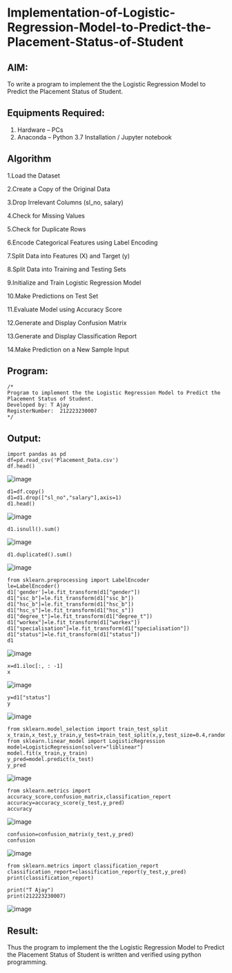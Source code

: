 # Implementation-of-Logistic-Regression-Model-to-Predict-the-Placement-Status-of-Student

## AIM:
To write a program to implement the the Logistic Regression Model to Predict the Placement Status of Student.

## Equipments Required:
1. Hardware – PCs
2. Anaconda – Python 3.7 Installation / Jupyter notebook

## Algorithm
1.Load the Dataset

2.Create a Copy of the Original Data

3.Drop Irrelevant Columns (sl_no, salary)

4.Check for Missing Values

5.Check for Duplicate Rows

6.Encode Categorical Features using Label Encoding

7.Split Data into Features (X) and Target (y)

8.Split Data into Training and Testing Sets

9.Initialize and Train Logistic Regression Model

10.Make Predictions on Test Set

11.Evaluate Model using Accuracy Score

12.Generate and Display Confusion Matrix

13.Generate and Display Classification Report

14.Make Prediction on a New Sample Input

## Program:
```
/*
Program to implement the the Logistic Regression Model to Predict the Placement Status of Student.
Developed by: T Ajay
RegisterNumber:  212223230007
*/
```

## Output:
```
import pandas as pd
df=pd.read_csv('Placement_Data.csv')
df.head()
```
![image](https://github.com/user-attachments/assets/8f39864c-6a96-4e84-9685-02d45a6f91de)

```
d1=df.copy()
d1=d1.drop(["sl_no","salary"],axis=1)
d1.head()
```

![image](https://github.com/user-attachments/assets/f4014dc5-709e-49a9-8f51-70b79b183ae2)

```
d1.isnull().sum()
```
![image](https://github.com/user-attachments/assets/7a08c4fd-fd1d-4337-96dd-929e9d19d7f7)

```
d1.duplicated().sum()
```
![image](https://github.com/user-attachments/assets/5117141f-5935-405f-b4e8-212918684637)

```
from sklearn.preprocessing import LabelEncoder
le=LabelEncoder()
d1['gender']=le.fit_transform(d1["gender"])
d1["ssc_b"]=le.fit_transform(d1["ssc_b"])
d1["hsc_b"]=le.fit_transform(d1["hsc_b"])
d1["hsc_s"]=le.fit_transform(d1["hsc_s"])
d1["degree_t"]=le.fit_transform(d1["degree_t"])
d1["workex"]=le.fit_transform(d1["workex"])
d1["specialisation"]=le.fit_transform(d1["specialisation"])
d1["status"]=le.fit_transform(d1["status"])
d1
```
![image](https://github.com/user-attachments/assets/c893eddb-3d5e-415a-b114-1bea73a1620d)

```
x=d1.iloc[:, : -1]
x
```
![image](https://github.com/user-attachments/assets/12e98d4c-f7ca-4790-bed7-f488e4620679)

```
y=d1["status"]
y
```

![image](https://github.com/user-attachments/assets/cfe4f2eb-204b-4b25-8c3d-8b01f93d2d4d)
```
from sklearn.model_selection import train_test_split
x_train,x_test,y_train,y_test=train_test_split(x,y,test_size=0.4,random_state=45)
from sklearn.linear_model import LogisticRegression
model=LogisticRegression(solver="liblinear")
model.fit(x_train,y_train)
y_pred=model.predict(x_test)
y_pred
```

![image](https://github.com/user-attachments/assets/4a446cb6-bf8c-457e-ad9b-bd5182e157c2)
```
from sklearn.metrics import accuracy_score,confusion_matrix,classification_report
accuracy=accuracy_score(y_test,y_pred)
accuracy
```
![image](https://github.com/user-attachments/assets/6cf7030a-e268-4df3-9e70-59afb70ed0e1)
```
confusion=confusion_matrix(y_test,y_pred)
confusion
```
![image](https://github.com/user-attachments/assets/2cfaf0d2-9116-45aa-aa7f-0bb27f253290)
```
from sklearn.metrics import classification_report
classification_report=classification_report(y_test,y_pred)
print(classification_report)

print("T Ajay")
print(212223230007)
```
![image](https://github.com/user-attachments/assets/5f93d266-9bcd-4db2-9fbb-1a7824892a10)



## Result:
Thus the program to implement the the Logistic Regression Model to Predict the Placement Status of Student is written and verified using python programming.

